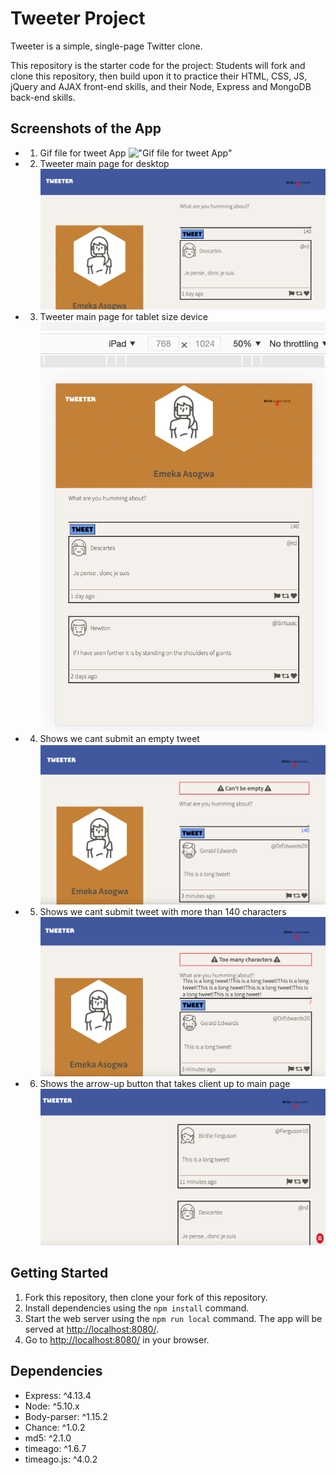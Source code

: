# Tweeter Project

Tweeter is a simple, single-page Twitter clone.

This repository is the starter code for the project: Students will fork and clone this repository, then build upon it to practice their HTML, CSS, JS, jQuery and AJAX front-end skills, and their Node, Express and MongoDB back-end skills.

## Screenshots of the App

- 1. Gif file for tweet App
     !["Gif file for tweet App"](https://github.com/Emeka-asogwa/tweeter/blob/master/docs/tweet3.gif)
- 2. Tweeter main page for desktop
     !["Tweeter main page for desktop"](https://github.com/Emeka-asogwa/tweeter/blob/master/docs/mainPage.jpg)
- 3. Tweeter main page for tablet size device
     !["Tweeter main page for tablet size device"](https://github.com/Emeka-asogwa/tweeter/blob/master/docs/tabletSize.jpg)
- 4. Shows we cant submit an empty tweet  
     !["Shows we cant submit an empty tweet"](https://github.com/Emeka-asogwa/tweeter/blob/master/docs/emptytweet.png)
- 5. Shows we cant submit tweet with more than 140 characters
     !["Shows we cant submit tweet with more than 140 characters"](https://github.com/Emeka-asogwa/tweeter/blob/master/docs/tooMany.png)
- 6. Shows the arrow-up button that takes client up to main page
     !["Shows the arrow-up button that takes client up to main page"](https://github.com/Emeka-asogwa/tweeter/blob/master/docs/arrowUp.png)

## Getting Started

1. Fork this repository, then clone your fork of this repository.
2. Install dependencies using the `npm install` command.
3. Start the web server using the `npm run local` command. The app will be served at <http://localhost:8080/>.
4. Go to <http://localhost:8080/> in your browser.

## Dependencies

- Express: ^4.13.4
- Node: ^5.10.x
- Body-parser: ^1.15.2
- Chance: ^1.0.2
- md5: ^2.1.0
- timeago: ^1.6.7
- timeago.js: ^4.0.2
